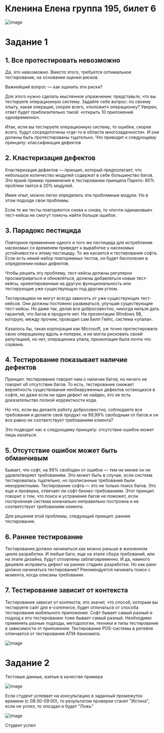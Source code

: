 
# Кленина Елена группа 195, билет 6

![image](https://user-images.githubusercontent.com/90246894/203082711-d5d7f15f-7685-456a-a62d-2df434c8b910.png)

# Задание 1

## 1. Все протестировать невозможно
Да, это невозможно. Вместо этого, требуется оптимальное тестирование, на основании оценки рисков.

Важнейший вопрос — как оценить эти риски?

Для этого нужно сделать мысленное упражнение: представьте, что вы тестируете операционную систему. Задайте себе вопрос: по своему опыту, какая операция, скорее всего, «положит» операционку? Уверен, ответ будет приблизительно такой: «открыть 10 приложений одновременно».

Итак, если вы тестируете операционную систему, то ошибки, скорее всего, будут сосредоточены «где-то в области многозадачности». И они должны быть протестированы тщательно. Что приводит к следующему принципу: классификация дефектов

## 2. Кластеризация дефектов
Кластеризация дефектов — принцип, который предполагает, что небольшое количество модулей содержат в себе большинство багов. Это яркий пример применения в тестировании принципа Парето: 80% проблем таятся в 20% модулей.

Имея опыт, можно легко определить эти проблемные модули. Но в этом подходе свои проблемы.

Если те же тесты повторяются снова и снова, то «почти одинаковые» тест-кейсы не смогут помочь найти больше ошибок.

## 3. Парадокс пестицида
Повторное применение одного и того же пестицида для истребления насекомых со временем приведет к выработке у насекомых устойчивости к этому пестициду. То же касается и тестирования софта. Если есть некий набор повторяемых тестов, он будет бесполезен в определении новых дефектов.

Чтобы решить эту проблему, тест-кейсы должны регулярно просматриваться и обновляться, должны добавляться новые тест-кейсы, ориентированные на другую функциональность или тестирующие уже существующую под другим углом.

Тестировщики не могут всегда зависеть от уже существующих тест-кейсов. Они должны постоянно развиваться, улучшая существующие тест-кейсы. Но даже так, делая все добросовестно, никогда нельзя дать гарантий, что багов в продукте нет. На презентации Windows 98, которую, между прочим, проводил сам Билл Гейтс, система «упала».

Казалось бы, такая корпорация как Microsoft, уж точно протестировала свою операционку вдоль и поперек, и не могла рисковать своей репутацией, но нет, операционка упала, презентация была почти что сорвана.

## 4. Тестирование показывает наличие дефектов
Принцип: тестирование говорит нам о наличии багов, но ничего не говорит об отсутствии багов. То есть, тестирование снижает вероятность существования необнаруженных дефектов остающихся в софте, но даже если ни один дефект не найден, это не есть доказательство полной корректности кода.

Но что, если вы делаете работу добросовестно, соблюдаете все требования и делаете свой продукт на 99,99% свободным от багов и он все равно не соответствует требованиям клиента?

Это подводит нас к следующему принципу: отсутствие ошибок может лишь казаться.

## 5. Отсутствие ошибок может быть обманчивым
Бывает, что софт, на 99% свободен от ошибок — тем не менее он не удовлетворяет требованиям. Это может быть в случае, если система тестировалась тщательно, но прописанные требования были некорректными. Тестирование софта — это не только поиск багов. Это еще и проверка, отвечает ли софт бизнес-требованиям. Этот принцип говорит о том, что поиск и устранение багов не поможет, если построенная система изначально неправильно построена и не соответствует требованиям клиента.

Для решения этой проблемы, следующий принцип: раннее тестирование.

## 6. Раннее тестирование
Тестирование должно начинаться как можно раньше в жизненном цикле разработки. И любые баги, еще на этапе сбора требований, или на этапе дизайна, будут отловлены заблаговременно. И да, намного дешевле исправить дефект на ранних стадиях разработки. Но как рано должно начинаться тестирование? Рекомендуется начинать поиск с момента, когда описаны требования.

## 7. Тестирование зависит от контекста
Тестирование зависит от контекста; это значит, что способ, которым вы тестируете сайт для e-commerce, будет отличаться от способа тестирования мобильного приложения. Софт бывает самый разный и подход к его тестированию тоже бывает самый разный. Необходимо применять разные подходы, методологии, техники и типы тестирования в зависимости от приложения. Тестирование POS-системы в ритейле отличается от тестирования АТМ-банкомата.

![image](https://user-images.githubusercontent.com/90246894/203089186-ed65a353-97d3-471f-ab3f-d141f208eeb8.png)


# Задание 2

Тестовые данные, взятые в качестве примера

![image](https://user-images.githubusercontent.com/90246894/203086331-9e1ab18d-a9d1-4e54-b6f2-ecdd132430c7.png)

Если студент успевает на консультацию в заданный промежуток времени (с 08:30-09:00), то результатом проверки станет "Истина", если не успел, то опоздал и будет "Ложь"

![image](https://user-images.githubusercontent.com/90246894/203087681-b89a8efc-5463-494b-82d8-e7e73b0f11dc.png)

Студент успел
